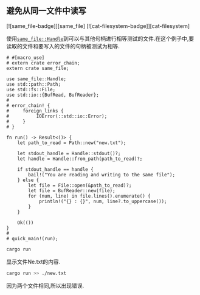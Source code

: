 
## 避免从同一文件中读写

[![same_file-badge]][same_file] [![cat-filesystem-badge]][cat-filesystem]

使用[`same_file::Handle`]到可以与其他句柄进行相等测试的文件.在这个例子中,要读取的文件和要写入的文件的句柄被测试为相等.

```rust,no_run
# #[macro_use]
# extern crate error_chain;
extern crate same_file;

use same_file::Handle;
use std::path::Path;
use std::fs::File;
use std::io::{BufRead, BufReader};
#
# error_chain! {
#     foreign_links {
#          IOError(::std::io::Error);
#     }
# }

fn run() -> Result<()> {
    let path_to_read = Path::new("new.txt");

    let stdout_handle = Handle::stdout()?;
    let handle = Handle::from_path(path_to_read)?;

    if stdout_handle == handle {
        bail!("You are reading and writing to the same file");
    } else {
        let file = File::open(&path_to_read)?;
        let file = BufReader::new(file);
        for (num, line) in file.lines().enumerate() {
            println!("{} : {}", num, line?.to_uppercase());
        }
    }

    Ok(())
}
#
# quick_main!(run);
```

```bash
cargo run
```

显示文件Ne.txt的内容.

```bash
cargo run >> ./new.txt
```

因为两个文件相同,所以出现错误.

[`same_file::handle`]: https://docs.rs/same-file/*/same_file/struct.Handle.html
